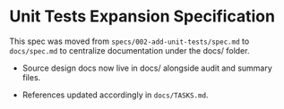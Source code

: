 # Unit Tests Expansion Specification

This spec was moved from `specs/002-add-unit-tests/spec.md` to `docs/spec.md` to centralize documentation under the docs/ folder.

- Source design docs now live in docs/ alongside audit and summary files.

- References updated accordingly in `docs/TASKS.md`.
